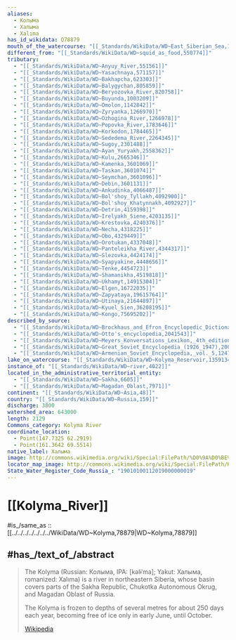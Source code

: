 ```yaml
---
aliases:
  - Колыма
  - Халыма
  - Xalıma
has_id_wikidata: Q78879
mouth_of_the_watercourse: "[[_Standards/WikiData/WD~East_Siberian_Sea,163434]]"
different_from: "[[_Standards/WikiData/WD~squid_as_food,550774]]"
tributary:
  - "[[_Standards/WikiData/WD~Anyuy_River,551561]]"
  - "[[_Standards/WikiData/WD~Yasachnaya,571157]]"
  - "[[_Standards/WikiData/WD~Bakhapcha,623303]]"
  - "[[_Standards/WikiData/WD~Balygychan,805859]]"
  - "[[_Standards/WikiData/WD~Beryozovka_River,820758]]"
  - "[[_Standards/WikiData/WD~Buyunda,1003209]]"
  - "[[_Standards/WikiData/WD~Omolon,1142842]]"
  - "[[_Standards/WikiData/WD~Zyryanka,1266970]]"
  - "[[_Standards/WikiData/WD~Ozhogina_River,1266978]]"
  - "[[_Standards/WikiData/WD~Popovka_River,1783646]]"
  - "[[_Standards/WikiData/WD~Korkodon,1784465]]"
  - "[[_Standards/WikiData/WD~Sededema_River,2264345]]"
  - "[[_Standards/WikiData/WD~Sugoy,2301488]]"
  - "[[_Standards/WikiData/WD~Ayan_Yuryakh,2558362]]"
  - "[[_Standards/WikiData/WD~Kulu,2665346]]"
  - "[[_Standards/WikiData/WD~Kamenka,3601069]]"
  - "[[_Standards/WikiData/WD~Taskan,3601074]]"
  - "[[_Standards/WikiData/WD~Seymchan,3601096]]"
  - "[[_Standards/WikiData/WD~Debin,3601131]]"
  - "[[_Standards/WikiData/WD~Ankudinka,4066487]]"
  - "[[_Standards/WikiData/WD~Bol'shoy_Tyllakh,4092900]]"
  - "[[_Standards/WikiData/WD~Bol'shoy_Khatynnakh,4092927]]"
  - "[[_Standards/WikiData/WD~Detrin,4159398]]"
  - "[[_Standards/WikiData/WD~Irelyakh_Siene,4203135]]"
  - "[[_Standards/WikiData/WD~Krestovka,4240376]]"
  - "[[_Standards/WikiData/WD~Necha,4318225]]"
  - "[[_Standards/WikiData/WD~Obo,4329449]]"
  - "[[_Standards/WikiData/WD~Orotukan,4337048]]"
  - "[[_Standards/WikiData/WD~Panteleikha_River,4344317]]"
  - "[[_Standards/WikiData/WD~Slezovka,4424174]]"
  - "[[_Standards/WikiData/WD~Syapyakine,4448656]]"
  - "[[_Standards/WikiData/WD~Tenke,4454723]]"
  - "[[_Standards/WikiData/WD~Shamanikha,4519818]]"
  - "[[_Standards/WikiData/WD~Ukhamyt,14915304]]"
  - "[[_Standards/WikiData/WD~Elgen,16722035]]"
  - "[[_Standards/WikiData/WD~Zapyataya,19615764]]"
  - "[[_Standards/WikiData/WD~Utinaya,21644897]]"
  - "[[_Standards/WikiData/WD~Kyuel_Sien,36208195]]"
  - "[[_Standards/WikiData/WD~Kongo,75695202]]"
described_by_source:
  - "[[_Standards/WikiData/WD~Brockhaus_and_Efron_Encyclopedic_Dictionary,602358]]"
  - "[[_Standards/WikiData/WD~Otto's_encyclopedia,2041543]]"
  - "[[_Standards/WikiData/WD~Meyers_Konversations_Lexikon,_4th_edition_(1885_1890),19219752]]"
  - "[[_Standards/WikiData/WD~Great_Soviet_Encyclopedia_(1926_1947),20078554]]"
  - "[[_Standards/WikiData/WD~Armenian_Soviet_Encyclopedia,_vol._5,124737632]]"
lake_on_watercourse: "[[_Standards/WikiData/WD~Kolyma_Reservoir,1359134]]"
instance_of: "[[_Standards/WikiData/WD~river,4022]]"
located_in_the_administrative_territorial_entity:
  - "[[_Standards/WikiData/WD~Sakha,6605]]"
  - "[[_Standards/WikiData/WD~Magadan_Oblast,7971]]"
continent: "[[_Standards/WikiData/WD~Asia,48]]"
country: "[[_Standards/WikiData/WD~Russia,159]]"
discharge: 3800
watershed_area: 643000
length: 2129
Commons_category: Kolyma River
coordinate_location:
  - Point(147.7325 62.2919)
  - Point(161.3642 69.5514)
native_label: Халыма
image: http://commons.wikimedia.org/wiki/Special:FilePath/%D0%9A%D0%BE%D0%BB%D1%8B%D0%BC%D0%B0.jpg
locator_map_image: http://commons.wikimedia.org/wiki/Special:FilePath/Kolyma%20%28fleuve%29%20OSM.png
State_Water_Register_Code_Russia_: "19010100112019000000019"
---
```


# [[Kolyma_River]] 

#is_/same_as :: [[../../../../../../../WikiData/WD~Kolyma,78879|WD~Kolyma,78879]]

## #has_/text_of_/abstract 

> The Kolyma (Russian: Колыма, IPA: [kəlɨˈma]; Yakut: Халыма, romanized: Xalıma) 
> is a river in northeastern Siberia, whose basin covers parts of the Sakha Republic, 
> Chukotka Autonomous Okrug, and Magadan Oblast of Russia. 
>
> The Kolyma is frozen to depths of several metres for about 250 days each year, 
> becoming free of ice only in early June, until October.
>
> [Wikipedia](https://en.wikipedia.org/wiki/Kolyma%20(river)) 

